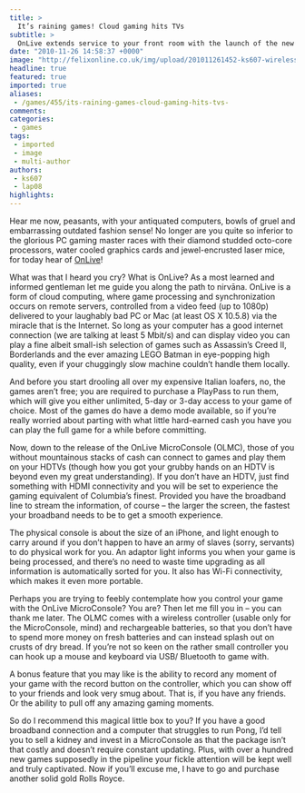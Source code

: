 ```yaml
---
title: >
  It’s raining games! Cloud gaming hits TVs
subtitle: >
  OnLive extends service to your front room with the launch of the new MicroConsole
date: "2010-11-26 14:58:37 +0000"
image: "http://felixonline.co.uk/img/upload/201011261452-ks607-wireless.jpg"
headline: true
featured: true
imported: true
aliases:
 - /games/455/its-raining-games-cloud-gaming-hits-tvs-
comments:
categories:
 - games
tags:
 - imported
 - image
 - multi-author
authors:
 - ks607
 - lap08
highlights:
---
```


Hear me now, peasants, with your antiquated computers, bowls of gruel and embarrassing outdated fashion sense! No longer are you quite so inferior to the glorious PC gaming master races with their diamond studded octo-core processors, water cooled graphics cards and jewel-encrusted laser mice, for today hear of [OnLive](http://www.onlive.com/game-system)!

What was that I heard you cry? What is OnLive? As a most learned and informed gentleman let me guide you along the path to nirvāna. OnLive is a form of cloud computing, where game processing and synchronization occurs on remote servers, controlled from a video feed (up to 1080p) delivered to your laughably bad PC or Mac (at least OS X 10.5.8) via the miracle that is the Internet. So long as your computer has a good internet connection (we are talking at least 5 Mbit/s) and can display video you can play a fine albeit small-ish selection of games such as Assassin’s Creed II, Borderlands and the ever amazing LEGO Batman in eye-popping high quality, even if your chuggingly slow machine couldn’t handle them locally.

And before you start drooling all over my expensive Italian loafers, no, the games aren’t free; you are required to purchase a PlayPass to run them, which will give you either unlimited, 5-day or 3-day access to your game of choice. Most of the games do have a demo mode available, so if you’re really worried about parting with what little hard-earned cash you have you can play the full game for a while before committing.

Now, down to the release of the OnLive MicroConsole (OLMC), those of you without mountainous stacks of cash can connect to games and play them on your HDTVs (though how you got your grubby hands on an HDTV is beyond even my great understanding). If you don’t have an HDTV, just find something with HDMI connectivity and you will be set to experience the gaming equivalent of Columbia’s finest. Provided you have the broadband line to stream the information, of course – the larger the screen, the fastest your broadband needs to be to get a smooth experience.

The physical console is about the size of an iPhone, and light enough to carry around if you don’t happen to have an army of slaves (sorry, servants) to do physical work for you. An adaptor light informs you when your game is being processed, and there’s no need to waste time upgrading as all information is automatically sorted for you. It also has Wi-Fi connectivity, which makes it even more portable.

Perhaps you are trying to feebly contemplate how you control your game with the OnLive MicroConsole? You are? Then let me fill you in – you can thank me later. The OLMC comes with a wireless controller (usable only for the MicroConsole, mind) and rechargeable batteries, so that you don’t have to spend more money on fresh batteries and can instead splash out on crusts of dry bread. If you’re not so keen on the rather small controller you can hook up a mouse and keyboard via USB/ Bluetooth to game with.

A bonus feature that you may like is the ability to record any moment of your game with the record button on the controller, which you can show off to your friends and look very smug about. That is, if you have any friends. Or the ability to pull off any amazing gaming moments.

So do I recommend this magical little box to you? If you have a good broadband connection and a computer that struggles to run Pong, I’d tell you to sell a kidney and invest in a MicroConsole as that the package isn’t that costly and doesn’t require constant updating. Plus, with over a hundred new games supposedly in the pipeline your fickle attention will be kept well and truly captivated. Now if you’ll excuse me, I have to go and purchase another solid gold Rolls Royce.
